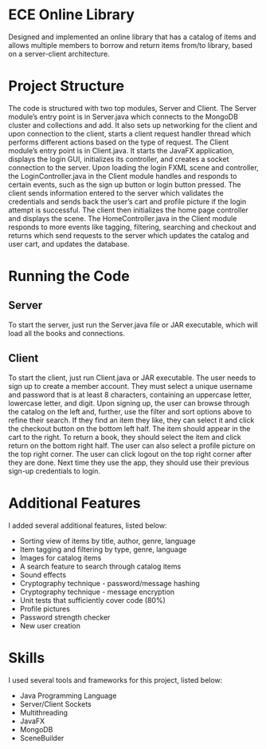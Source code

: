 # ECE Online Library
Designed and implemented an online library that has a catalog of items and allows multiple members to borrow and return items from/to library, based on a server-client architecture.

# Project Structure
The code is structured with two top modules, Server and Client. The Server module’s entry point is in Server.java which connects to the MongoDB cluster and collections and add. It also sets up networking for the client and upon connection to the client, starts a client request handler thread which performs different actions based on the type of request. The Client module’s entry point is in Client.java. It starts the JavaFX application, displays the login GUI, initializes its controller, and creates a socket connection to the server. Upon loading the login FXML scene and controller, the LoginController.java in the Client module handles and responds to certain events, such as the sign up button or login button pressed. The client sends information entered to the server which validates the credentials and sends back the user’s cart and profile picture if the login attempt is successful. The client then initializes the home page controller and displays the scene. The HomeController.java in the Client module responds to more events like tagging, filtering, searching and checkout and returns which send requests to the server which updates the catalog and user cart, and updates the database. 

# Running the Code

## Server
To start the server, just run the Server.java file or JAR executable, which will load all the books and connections. 

## Client
To start the client, just run Client.java or JAR executable. The user needs to sign up to create a member account. They must select a unique username and password that is at least 8 characters, containing an uppercase letter, lowercase letter, and digit. Upon signing up, the user can browse through the catalog on the left and, further, use the filter and sort options above to refine their search. If they find an item they like, they can select it and click the checkout button on the bottom left half. The item should appear in the cart to the right. To return a book, they should select the item and click return on the bottom right half. The user can also select a profile picture on the top right corner. The user can click logout on the top right corner after they are done. Next time they use the app, they should use their previous sign-up credentials to login. 

# Additional Features
I added several additional features, listed below:
- Sorting view of items by title, author, genre, language
- Item tagging and filtering by type, genre, language
- Images for catalog items
- A search feature to search through catalog items
- Sound effects
- Cryptography technique - password/message hashing
- Cryptography technique - message encryption
- Unit tests that sufficiently cover code (80%)
- Profile pictures
- Password strength checker
- New user creation

# Skills
I used several tools and frameworks for this project, listed below:
- Java Programming Language
- Server/Client Sockets
- Multithreading
- JavaFX
- MongoDB
- SceneBuilder

